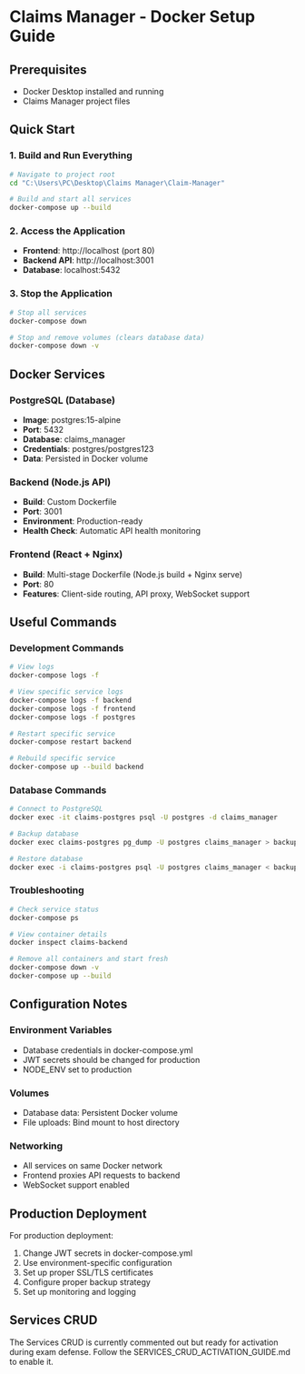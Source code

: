 # Claims Manager - Docker Setup Guide

## Prerequisites
- Docker Desktop installed and running
- Claims Manager project files

## Quick Start

### 1. Build and Run Everything
```bash
# Navigate to project root
cd "C:\Users\PC\Desktop\Claims Manager\Claim-Manager"

# Build and start all services
docker-compose up --build
```

### 2. Access the Application
- **Frontend**: http://localhost (port 80)
- **Backend API**: http://localhost:3001
- **Database**: localhost:5432

### 3. Stop the Application
```bash
# Stop all services
docker-compose down

# Stop and remove volumes (clears database data)
docker-compose down -v
```

## Docker Services

### PostgreSQL (Database)
- **Image**: postgres:15-alpine
- **Port**: 5432
- **Database**: claims_manager
- **Credentials**: postgres/postgres123
- **Data**: Persisted in Docker volume

### Backend (Node.js API)
- **Build**: Custom Dockerfile
- **Port**: 3001
- **Environment**: Production-ready
- **Health Check**: Automatic API health monitoring

### Frontend (React + Nginx)
- **Build**: Multi-stage Dockerfile (Node.js build + Nginx serve)
- **Port**: 80
- **Features**: Client-side routing, API proxy, WebSocket support

## Useful Commands

### Development Commands
```bash
# View logs
docker-compose logs -f

# View specific service logs
docker-compose logs -f backend
docker-compose logs -f frontend
docker-compose logs -f postgres

# Restart specific service
docker-compose restart backend

# Rebuild specific service
docker-compose up --build backend
```

### Database Commands
```bash
# Connect to PostgreSQL
docker exec -it claims-postgres psql -U postgres -d claims_manager

# Backup database
docker exec claims-postgres pg_dump -U postgres claims_manager > backup.sql

# Restore database
docker exec -i claims-postgres psql -U postgres claims_manager < backup.sql
```

### Troubleshooting
```bash
# Check service status
docker-compose ps

# View container details
docker inspect claims-backend

# Remove all containers and start fresh
docker-compose down -v
docker-compose up --build
```

## Configuration Notes

### Environment Variables
- Database credentials in docker-compose.yml
- JWT secrets should be changed for production
- NODE_ENV set to production

### Volumes
- Database data: Persistent Docker volume
- File uploads: Bind mount to host directory

### Networking
- All services on same Docker network
- Frontend proxies API requests to backend
- WebSocket support enabled

## Production Deployment

For production deployment:
1. Change JWT secrets in docker-compose.yml
2. Use environment-specific configuration
3. Set up proper SSL/TLS certificates
4. Configure proper backup strategy
5. Set up monitoring and logging

## Services CRUD
The Services CRUD is currently commented out but ready for activation during exam defense. Follow the SERVICES_CRUD_ACTIVATION_GUIDE.md to enable it.